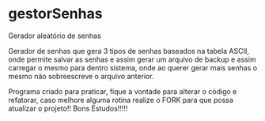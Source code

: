 # gestorSenhas
Gerador aleatório de senhas

Gerador de senhas que gera 3 tipos de senhas baseados na tabela ASCII, onde permite salvar as senhas e assim gerar um arquivo de backup e assim carregar o mesmo para dentro
sistema, onde ao querer gerar mais senhas o mesmo não sobreescreve o arquivo anterior.

Programa criado para praticar, fique a vontade para alterar o código e refatorar, caso melhore alguma rotina realize o FORK para que possa atualizar o projeto!! Bons Estudos!!!!!
